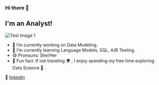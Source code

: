 ### Hi there 👋

## I'm an Analyst!


![Test Image 1](https://images.app.goo.gl/tA1Apna4WcXFjLAT8)


- 🔭  I’m currently working on Data Modeling.
- 🌱  I’m currently learning Language Models, SQL, A/B Testing.
- 😄  Pronouns: She/Her
- 💜  Fun fact: If not traveling 🌍 , I enjoy spending my free time exploring Data Science 📖 .


👔 [linkedin][linkedin]

[linkedin]: https://www.linkedin.com/in/xinyue-liu-237641169/
